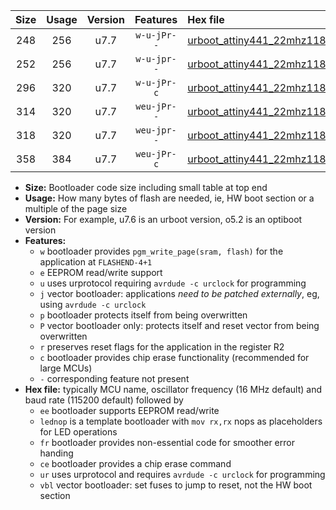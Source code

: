 |Size|Usage|Version|Features|Hex file|
|:-:|:-:|:-:|:-:|:--|
|248|256|u7.7|`w-u-jPr--`|[urboot_attiny441_22mhz1184_230400bps_lednop_ur_vbl.hex](https://raw.githubusercontent.com/stefanrueger/urboot.hex/main/mcus/attiny441/fcpu_22mhz1184/230400_bps/urboot_attiny441_22mhz1184_230400bps_lednop_ur_vbl.hex)|
|252|256|u7.7|`w-u-jpr--`|[urboot_attiny441_22mhz1184_230400bps_lednop_fr_ur_vbl.hex](https://raw.githubusercontent.com/stefanrueger/urboot.hex/main/mcus/attiny441/fcpu_22mhz1184/230400_bps/urboot_attiny441_22mhz1184_230400bps_lednop_fr_ur_vbl.hex)|
|296|320|u7.7|`w-u-jPr-c`|[urboot_attiny441_22mhz1184_230400bps_lednop_fr_ce_ur_vbl.hex](https://raw.githubusercontent.com/stefanrueger/urboot.hex/main/mcus/attiny441/fcpu_22mhz1184/230400_bps/urboot_attiny441_22mhz1184_230400bps_lednop_fr_ce_ur_vbl.hex)|
|314|320|u7.7|`weu-jPr--`|[urboot_attiny441_22mhz1184_230400bps_ee_lednop_ur_vbl.hex](https://raw.githubusercontent.com/stefanrueger/urboot.hex/main/mcus/attiny441/fcpu_22mhz1184/230400_bps/urboot_attiny441_22mhz1184_230400bps_ee_lednop_ur_vbl.hex)|
|318|320|u7.7|`weu-jpr--`|[urboot_attiny441_22mhz1184_230400bps_ee_lednop_fr_ur_vbl.hex](https://raw.githubusercontent.com/stefanrueger/urboot.hex/main/mcus/attiny441/fcpu_22mhz1184/230400_bps/urboot_attiny441_22mhz1184_230400bps_ee_lednop_fr_ur_vbl.hex)|
|358|384|u7.7|`weu-jPr-c`|[urboot_attiny441_22mhz1184_230400bps_ee_lednop_fr_ce_ur_vbl.hex](https://raw.githubusercontent.com/stefanrueger/urboot.hex/main/mcus/attiny441/fcpu_22mhz1184/230400_bps/urboot_attiny441_22mhz1184_230400bps_ee_lednop_fr_ce_ur_vbl.hex)|

- **Size:** Bootloader code size including small table at top end
- **Usage:** How many bytes of flash are needed, ie, HW boot section or a multiple of the page size
- **Version:** For example, u7.6 is an urboot version, o5.2 is an optiboot version
- **Features:**
  + `w` bootloader provides `pgm_write_page(sram, flash)` for the application at `FLASHEND-4+1`
  + `e` EEPROM read/write support
  + `u` uses urprotocol requiring `avrdude -c urclock` for programming
  + `j` vector bootloader: applications *need to be patched externally*, eg, using `avrdude -c urclock`
  + `p` bootloader protects itself from being overwritten
  + `P` vector bootloader only: protects itself and reset vector from being overwritten
  + `r` preserves reset flags for the application in the register R2
  + `c` bootloader provides chip erase functionality (recommended for large MCUs)
  + `-` corresponding feature not present
- **Hex file:** typically MCU name, oscillator frequency (16 MHz default) and baud rate (115200 default) followed by
  + `ee` bootloader supports EEPROM read/write
  + `lednop` is a template bootloader with `mov rx,rx` nops as placeholders for LED operations
  + `fr` bootloader provides non-essential code for smoother error handing
  + `ce` bootloader provides a chip erase command
  + `ur` uses urprotocol and requires `avrdude -c urclock` for programming
  + `vbl` vector bootloader: set fuses to jump to reset, not the HW boot section
